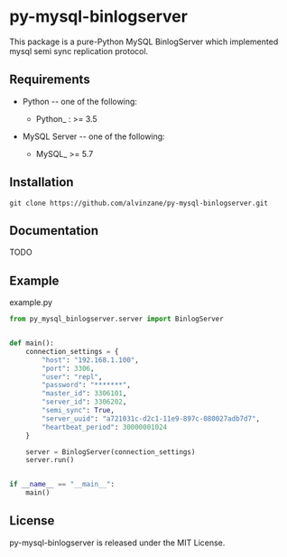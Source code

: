 py-mysql-binlogserver
=====================


This package is a pure-Python MySQL BinlogServer which implemented mysql semi sync replication protocol.


Requirements
-------------

* Python -- one of the following:

  - Python_ : >= 3.5

* MySQL Server -- one of the following:

  - MySQL_ >= 5.7

Installation
------------

```
git clone https://github.com/alvinzane/py-mysql-binlogserver.git
```


Documentation
-------------

TODO

Example
-------
example.py
```python
from py_mysql_binlogserver.server import BinlogServer


def main():
    connection_settings = {
        "host": "192.168.1.100",
        "port": 3306,
        "user": "repl",
        "password": "*******",
        "master_id": 3306101,
        "server_id": 3306202,
        "semi_sync": True,
        "server_uuid": "a721031c-d2c1-11e9-897c-080027adb7d7",
        "heartbeat_period": 30000001024
    }

    server = BinlogServer(connection_settings)
    server.run()


if __name__ == "__main__":
    main()
```


License
-------

py-mysql-binlogserver is released under the MIT License.
